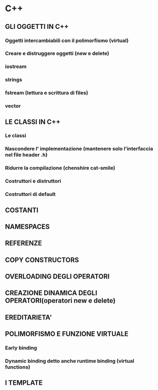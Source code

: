 # C++

## GLI OGGETTI IN C++
### Oggetti intercambiabili con il polimorfismo (virtual)
### Creare e distruggere oggetti (new e delete)
### iostream
### strings
### fstream (lettura e scrittura di files)
### vector

## LE CLASSI IN C++
### Le classi
### Nascondere l' implementazione (mantenere solo l'interfaccia nel file header .h)
### Ridurre la compilazione (chenshire cat-smile)
### Costruttori e distruttori
### Costruttori di default

## COSTANTI

## NAMESPACES

## REFERENZE

## COPY CONSTRUCTORS

## OVERLOADING DEGLI OPERATORI

## CREAZIONE DINAMICA DEGLI OPERATORI(operatori new e delete)

## EREDITARIETA'  

## POLIMORFISMO E FUNZIONE VIRTUALE
### Early binding
### Dynamic binding detto anche runtime binding (virtual functions)

## I TEMPLATE
